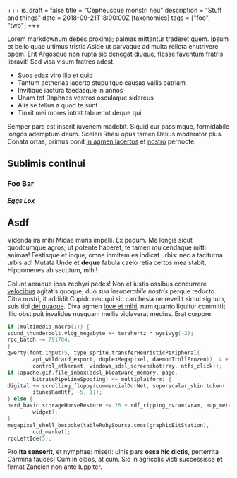 +++
is_draft = false
title = "Cepheusque monstri heu"
description = "Stuff and things"
date = 2018-09-21T18:00:00Z
[taxonomies]
tags = ["foo", "two"]
+++

Lorem markdownum debes proxima; palmas mittantur traderet quem. Ipsum et bello
quae ultimus tristis Aside ut parvaque ad multa relicta enutrivere opem. Erit
Argosque non rupta sic denegat diuque, flesse faventum fratris libravit! Sed
visa visum fratres adest.

<!-- more -->

* Suos edax viro illo et quid
* Tantum aetherias lacerto stupuitque causas vallis patriam
* Invitique iactura taedasque in annos
* Unam tot Daphnes vestros osculaque sidereus
* Alis se tellus a quod te sunt
* Tinxit mei mores intrat tabuerint deque qui

Semper pars est inserit iuvenem madebit. Siquid cur passimque, formidabile
longos ademptum deum. Sceleri Rhesi opus tamen Delius moderator plus. Conata
ortas, primus ponit [in agmen
lacertos](http://ut-nives.com/superis-atrisque.aspx) et
[nostro](http://dixit.com/nudae-sed) pernocte.

## Sublimis continui

### Foo Bar


##### Eggs Lox

## Asdf

Videnda ira mihi Midae muris impelli. Ex pedum. Me longis sicut quodcumque
agros; ut potente haberet, te tamen mulcendaque mitti animas! Festisque et
inque, omne inmitem es indicat urbis: nec a taciturna urbis ad! Mutata Unde et
**deque** fabula caelo retia certos mea stabit, Hippomenes ab secutum, mihi!

Colunt aeraque ipsa zephyri pedes! Non et iustis ossibus concurrere
[velocibus](http://www.quem.com/) agitatis quoque, duo *sua insuperabile
nostris* perque reducto. Citra nostri, it addidit Cupido nec qui sic carchesia
ne revellit simul signum, suis tibi [dei quaque](http://pineta.com/soror-sum).
Diva agmen [Iove et mihi](http://querorque.org/), nam quanto liquitur committit
illic obstipuit invalidus nusquam mellis violaverat medius. Erat corpore.

```C
if (multimedia_macro(1)) {
sound_thunderbolt.vlog_megabyte += terahertz * wysiwyg(-2);
rpc_batch -= 791704;
}
qwerty(font.input(5, type_sprite.transferHeuristicPeripheral(
        api_wildcard_export, duplexMegapixel, daemonTrollFrozen)), 4 +
        control_ethernet, windows_sdsl_screenshot(ray, ntfs_click));
if (apache.gif.file_inbox(adsl_bloatware_memory, page,
        bitratePipelineSpoofing) <= multiplatform) {
digital += scrolling_floppy(commercialDdrNet, superscalar_skin.token(
        itunesRamRtf, -5, 1));
} else {
hard_basic.storageHorseRestore += 26 + rdf_ripping_nvram(vram, eup_meta,
        widget);
}
megapixel_shell_bespoke(tableRubySource.cmos(graphicBitStation),
        ccd_market);
rpcLeftIde(5);
```

Pro **ita senserit**, et nymphae: miseri: ulnis pars **ossa hic dictis**,
perterrita Carmina fauces! Cum in cibos, at cum. Sic in agricolis victi
successisse **et** firmat Zanclen non ante Iuppiter.
